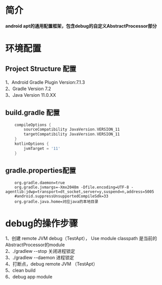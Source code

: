 # 简介
#### android apt的通用配置框架，包含debug的自定义AbstractProcessor部分

# 环境配置
## Project Structure 配置
1、Android Gradle Plugin Version:7.1.3 </br>
2、Gradle Version 7.2 </br>
3、Java Version 11.0.XX </br>


## build.gradle 配置
```groovy
    compileOptions {
        sourceCompatibility JavaVersion.VERSION_11
        targetCompatibility JavaVersion.VERSION_11
    }
    kotlinOptions {
        jvmTarget = '11'
    }
```

## gradle.properties配置
```properties
    org.gradle.daemon=true
    org.gradle.jvmargs=-Xmx2048m -Dfile.encoding=UTF-8 -agentlib:jdwp=transport=dt_socket,server=y,suspend=n,address=5005
    #android.suppressUnsupportedCompileSdk=33
    org.gradle.java.home=对应java的本地目录
```

# debug的操作步骤 
1、创建 remote JVM debug（TestApt）， Use module classpath 是当前的 AbstractProcessor的module </br>
2、./gradlew --stop 关闭进程锁定 </br>
3、./gradlew --daemon 进程锁定 </br>
4、打断点，debug remote JVM （TestApt） </br>
5、clean build </br>
6、debug app module </br>

